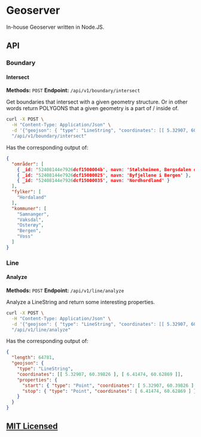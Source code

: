 Geoserver
=========

In-house Geoserver written in Node.JS.

## API

### Boundary

#### Intersect

**Methods:** `POST`
**Endpoint:** `/api/v1/boundary/intersect`

Get boundaries that intersect with a given geometry structure. Or in other words
return POLYGONS that a given geometry is a part of / inside of.

```bash
curl -X POST \
  -H "Content-Type: Application/Json" \
  -d '{"geojson": { "type": "LineString", "coordinates": [[ 5.32907, 60.39826 ], [ 6.41474, 60.62869 ]] }}' \
  "/api/v1/boundary/intersect"
```

Has the corresponding output of:

```json
{
  "områder": [
    { _id: '52408144e7926dcf1500004b', navn: 'Stølsheimen, Bergsdalen og Vossefjellene' },
    { _id: '52408144e7926dcf15000025', navn: 'Byfjellene i Bergen' },
    { _id: '52408144e7926dcf15000035', navn: 'Nordhordland' }
  ],
  "fylker": [
    "Hordaland"
  ],
  "kommuner": [
    "Samnanger",
    "Vaksdal",
    "Osterøy",
    "Bergen",
    "Voss"
  ]
}
```

### Line

#### Analyze

**Methods:** `POST`
**Endpoint:** `/api/v1/line/analyze`

Analyze a LineString and return some interesting properties.

```bash
curl -X POST \
  -H "Content-Type: Application/Json" \
  -d '{"geojson": { "type": "LineString", "coordinates": [[ 5.32907, 60.39826 ], [ 6.41474, 60.62869 ]] }}' \
  "/api/v1/line/analyze"
```

Has the corresponding output of:

```json
{
  "length": 64781,
  "geojson": {
    "type": "LineString",
    "coordinates": [[ 5.32907, 60.39826 ], [ 6.41474, 60.62869 ]],
    "properties": {
      "start": { "type": "Point", "coordinates": [ 5.32907, 60.39826 ] },
      "stop": { "type": "Point", "coordinates": [ 6.41474, 60.62869 ] }
    }
  }
}
```
## [MIT Licensed](https://github.com/Turistforeningen/node-vagrant-template/blob/master/LICENSE)

